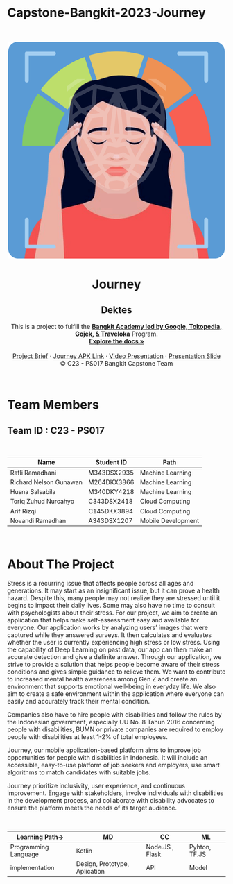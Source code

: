 # Capstone-Bangkit-2023-Journey

<!-- PROJECT LOGO -->
<br />
<p align="center">
  <a href='https://github.com/jonathanlokianto/Capstone'><img src='logo.png' type='image' alt="Logo"></a>

  <h1 align="center">Journey</h1>
  <h2 align="center">
  Dektes</h2>
  
  <p align="center">
  This is a project to fulfill the  <a href="https://grow.google/intl/id_id/bangkit/"><strong>Bangkit Academy led by Google, Tokopedia, Gojek, & Traveloka</strong></a>
   Program.
    <br />
    <a href="https://github.com/jonathanlokianto/Capstone"><strong>Explore the docs »</strong></a>
    <br />
    <br />
    <a href="#">Project Brief</a>
    ·
    <a href="#">Journey APK Link</a>
    ·
    <a href="#">Video Presentation</a>
    ·
    <a href="#">Presentation Slide</a>
    <br />
    © C23 - PS017 Bangkit Capstone Team
  </p>
</p>
<br>

# Team Members

## Team ID : C23 - PS017

<br>

| Name                   | Student ID  | Path                |
| ---------------------- | ----------  | ------------------- |
| Rafli Ramadhani        | M343DSX2935 | Machine Learning    |
| Richard Nelson Gunawan | M264DKX3866 | Machine Learning    |
| Husna Salsabila        | M340DKY4218 | Machine Learning    |
| Toriq Zuhud Nurcahyo   | C343DSX2418 | Cloud Computing     |
| Arif Rizqi             | C145DKX3894 | Cloud Computing     |
| Novandi Ramadhan       | A343DSX1207 | Mobile Development  |

<br>

# About The Project
<p>Stress is a recurring issue that affects people across all ages and generations. It may start as an insignificant issue, but it can prove a health hazard. Despite this, many people may not realize they are stressed until it begins to impact their daily lives. Some may also have no time to consult with psychologists about their stress. For our project, we aim to create an application that helps make self-assessment easy and available for everyone. Our application works by analyzing users’ images that were captured while they answered surveys. It then calculates and evaluates whether the user is currently experiencing high stress or low stress. Using the capability of Deep Learning on past data, our app can then make an accurate detection and give a definite answer. Through our application, we strive to provide a solution that helps people become aware of their stress conditions and gives simple guidance to relieve them. We want to contribute to increased mental health awareness among Gen Z and create an environment that supports emotional well-being in everyday life. We also aim to create a safe environment within the application where everyone can easily and accurately track their mental condition. </p>

<p>Companies also have to hire people with disabilities and follow the rules by the Indonesian government, especially UU No. 8 Tahun 2016 concerning people with disabilities, BUMN or private companies are required to employ people with disabilities at least 1-2% of total employees.</p>

<p>Journey, our mobile application-based platform aims to improve job opportunities for people with disabilities in Indonesia. It will include an accessible, easy-to-use platform of job seekers and employers, use smart algorithms to match candidates with suitable jobs.</p>

<p>Journey prioritize inclusivity, user experience, and continuous improvement. Engage with stakeholders, involve individuals with disabilities in the development process, and collaborate with disability advocates to ensure the platform meets the needs of its target audience.</p>

<br>





|Learning Path->| MD | CC | ML |
| --- | --- | --- | --- |
|Programming Language|Kotlin|Node.JS , Flask|Pyhton, TF.JS|
|implementation|Design, Prototype, Aplication|API|Model|
